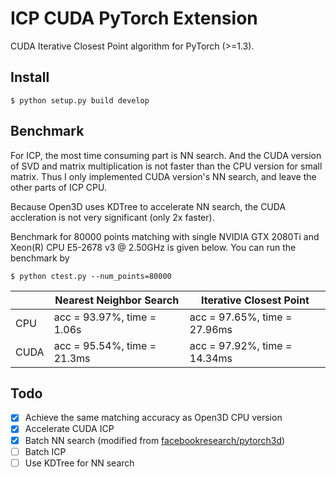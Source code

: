 # ICP CUDA PyTorch Extension

CUDA Iterative Closest Point algorithm for PyTorch (>=1.3).

## Install

```
$ python setup.py build develop
```

## Benchmark

For ICP, the most time consuming part is NN search. And the CUDA version of SVD and matrix multiplication is not faster than the CPU version for small matrix. Thus I only implemented CUDA version's NN search, and leave the other parts of ICP CPU.

Because Open3D uses KDTree to accelerate NN search, the CUDA accleration is not very significant (only 2x faster).

Benchmark for 80000 points matching with single NVIDIA GTX 2080Ti and Xeon(R) CPU E5-2678 v3 @ 2.50GHz is given below. You can run the benchmark by

```
$ python ctest.py --num_points=80000
```

|      | Nearest Neighbor Search      | Iterative Closest Point      |
| ---- | ---------------------------- | ---------------------------- |
| CPU  | acc = 93.97%, time = 1.06s   | acc = 97.65%, time = 27.96ms |
| CUDA | acc = 95.54%, time = 21.3ms  | acc = 97.92%, time = 14.34ms |

## Todo

- [x] Achieve the same matching accuracy as Open3D CPU version
- [x] Accelerate CUDA ICP
- [x] Batch NN search (modified from [facebookresearch/pytorch3d](https://github.com/facebookresearch/pytorch3d))
- [ ] Batch ICP
- [ ] Use KDTree for NN search
